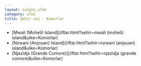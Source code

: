 ```yaml
---
layout: single_ulke
category: ulke
title: Şehir seç - Komorlar
---
```

* [Mwali (Moheli) Island](/iftar.html?sehir=mwali (moheli) island&ulke=Komorlar)
* [Nzwani (Anjouan) Island](/iftar.html?sehir=nzwani (anjouan) island&ulke=Komorlar)
* [Njazidja (Grande Comore)](/iftar.html?sehir=njazidja (grande comore)&ulke=Komorlar)
